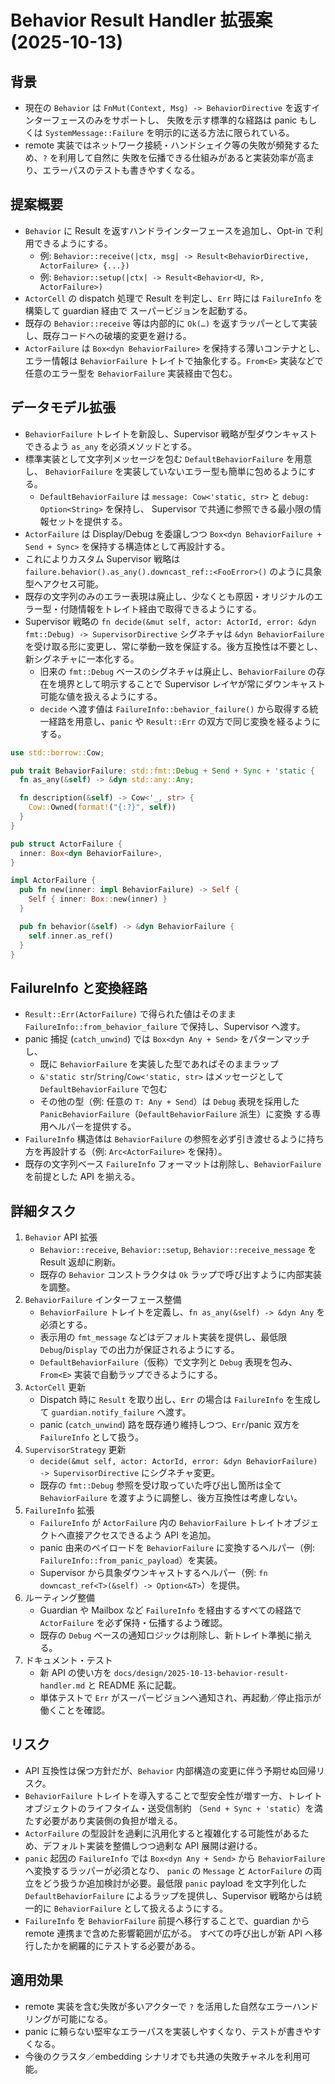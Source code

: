 # Behavior Result Handler 拡張案 (2025-10-13)

## 背景
- 現在の `Behavior` は `FnMut(Context, Msg) -> BehaviorDirective` を返すインターフェースのみをサポートし、
  失敗を示す標準的な経路は panic もしくは `SystemMessage::Failure` を明示的に送る方法に限られている。
- remote 実装ではネットワーク接続・ハンドシェイク等の失敗が頻発するため、`?` を利用して自然に
  失敗を伝播できる仕組みがあると実装効率が高まり、エラーパスのテストも書きやすくなる。

## 提案概要
- `Behavior` に Result を返すハンドラインターフェースを追加し、Opt-in で利用できるようにする。
  - 例: `Behavior::receive(|ctx, msg| -> Result<BehaviorDirective, ActorFailure> {...})`
  - 例: `Behavior::setup(|ctx| -> Result<Behavior<U, R>, ActorFailure>)`
- `ActorCell` の dispatch 処理で Result を判定し、`Err` 時には `FailureInfo` を構築して guardian 経由で
  スーパービジョンを起動する。
- 既存の `Behavior::receive` 等は内部的に `Ok(…)` を返すラッパーとして実装し、既存コードへの破壊的変更を避ける。
- `ActorFailure` は `Box<dyn BehaviorFailure>` を保持する薄いコンテナとし、エラー情報は `BehaviorFailure`
  トレイトで抽象化する。`From<E>` 実装などで任意のエラー型を `BehaviorFailure` 実装経由で包む。

## データモデル拡張
- `BehaviorFailure` トレイトを新設し、Supervisor 戦略が型ダウンキャストできるよう `as_any` を必須メソッドとする。
- 標準実装として文字列メッセージを包む `DefaultBehaviorFailure` を用意し、
  `BehaviorFailure` を実装していないエラー型も簡単に包めるようにする。
  - `DefaultBehaviorFailure` は `message: Cow<'static, str>` と `debug: Option<String>` を保持し、
    Supervisor で共通に参照できる最小限の情報セットを提供する。
- `ActorFailure` は Display/Debug を委譲しつつ `Box<dyn BehaviorFailure + Send + Sync>` を保持する構造体として再設計する。
- これによりカスタム Supervisor 戦略は `failure.behavior().as_any().downcast_ref::<FooError>()` のように具象型へアクセス可能。
- 既存の文字列のみのエラー表現は廃止し、少なくとも原因・オリジナルのエラー型・付随情報をトレイト経由で取得できるようにする。
- Supervisor 戦略の `fn decide(&mut self, actor: ActorId, error: &dyn fmt::Debug) -> SupervisorDirective` シグネチャは
  `&dyn BehaviorFailure` を受け取る形に変更し、常に挙動一致を保証する。後方互換性は不要とし、新シグネチャに一本化する。
  - 旧来の `fmt::Debug` ベースのシグネチャは廃止し、`BehaviorFailure` の存在を境界として明示することで
    Supervisor レイヤが常にダウンキャスト可能な値を扱えるようにする。
  - `decide` へ渡す値は `FailureInfo::behavior_failure()` から取得する統一経路を用意し、`panic` や `Result::Err`
    の双方で同じ変換を経るようにする。

```rust
use std::borrow::Cow;

pub trait BehaviorFailure: std::fmt::Debug + Send + Sync + 'static {
  fn as_any(&self) -> &dyn std::any::Any;

  fn description(&self) -> Cow<'_, str> {
    Cow::Owned(format!("{:?}", self))
  }
}

pub struct ActorFailure {
  inner: Box<dyn BehaviorFailure>,
}

impl ActorFailure {
  pub fn new(inner: impl BehaviorFailure) -> Self {
    Self { inner: Box::new(inner) }
  }

  pub fn behavior(&self) -> &dyn BehaviorFailure {
    self.inner.as_ref()
  }
}
```

## FailureInfo と変換経路
- `Result::Err(ActorFailure)` で得られた値はそのまま `FailureInfo::from_behavior_failure` で保持し、Supervisor へ渡す。
- panic 捕捉 (`catch_unwind`) では `Box<dyn Any + Send>` をパターンマッチし、
  - 既に `BehaviorFailure` を実装した型であればそのままラップ
  - `&'static str`/`String`/`Cow<'static, str>` はメッセージとして `DefaultBehaviorFailure` で包む
  - その他の型（例: 任意の `T: Any + Send`）は `Debug` 表現を採用した `PanicBehaviorFailure`（`DefaultBehaviorFailure` 派生）に変換
  する専用ヘルパーを提供する。
- `FailureInfo` 構造体は `BehaviorFailure` の参照を必ず引き渡せるように持ち方を再設計する（例: `Arc<ActorFailure>` を保持）。
- 既存の文字列ベース `FailureInfo` フォーマットは削除し、`BehaviorFailure` を前提とした API を揃える。

## 詳細タスク
1. `Behavior` API 拡張
   - `Behavior::receive`, `Behavior::setup`, `Behavior::receive_message` を Result 返却に刷新。
   - 既存の `Behavior` コンストラクタは `Ok` ラップで呼び出すように内部実装を調整。
2. `BehaviorFailure` インターフェース整備
   - `BehaviorFailure` トレイトを定義し、`fn as_any(&self) -> &dyn Any` を必須とする。
   - 表示用の `fmt_message` などはデフォルト実装を提供し、最低限 `Debug`/`Display` での出力が保証されるようにする。
   - `DefaultBehaviorFailure`（仮称）で文字列と `Debug` 表現を包み、`From<E>` 実装で自動ラップできるようにする。
3. `ActorCell` 更新
   - Dispatch 時に `Result` を取り出し、`Err` の場合は `FailureInfo` を生成して `guardian.notify_failure` へ渡す。
   - panic (`catch_unwind`) 路を既存通り維持しつつ、`Err`/panic 双方を `FailureInfo` として扱う。
4. `SupervisorStrategy` 更新
   - `decide(&mut self, actor: ActorId, error: &dyn BehaviorFailure) -> SupervisorDirective` にシグネチャ変更。
   - 既存の `fmt::Debug` 参照を受け取っていた呼び出し箇所は全て `BehaviorFailure` を渡すように調整し、後方互換性は考慮しない。
5. `FailureInfo` 拡張
   - `FailureInfo` が `ActorFailure` 内の `BehaviorFailure` トレイトオブジェクトへ直接アクセスできるよう API を追加。
   - panic 由来のペイロードを `BehaviorFailure` に変換するヘルパー（例: `FailureInfo::from_panic_payload`）を実装。
   - Supervisor から具象ダウンキャストするヘルパー（例: `fn downcast_ref<T>(&self) -> Option<&T>`）を提供。
6. ルーティング整備
   - Guardian や Mailbox など `FailureInfo` を経由するすべての経路で `ActorFailure` を必ず保持・伝播するよう確認。
   - 既存の `Debug` ベースの通知ロジックは削除し、新トレイト準拠に揃える。
7. ドキュメント・テスト
   - 新 API の使い方を `docs/design/2025-10-13-behavior-result-handler.md` と README 系に記載。
   - 単体テストで `Err` がスーパービジョンへ通知され、再起動／停止指示が働くことを確認。

## リスク
- API 互換性は保つ方針だが、`Behavior` 内部構造の変更に伴う予期せぬ回帰リスク。
- `BehaviorFailure` トレイトを導入することで型安全性が増す一方、トレイトオブジェクトのライフタイム・送受信制約
  （`Send + Sync + 'static`）を満たす必要があり実装側の負担が増える。
- `ActorFailure` の型設計を過剰に汎用化すると複雑化する可能性があるため、デフォルト実装を整備しつつ過剰な API 展開は避ける。
- `panic` 起因の `FailureInfo` では `Box<dyn Any + Send>` から `BehaviorFailure` へ変換するラッパーが必須となり、
  `panic` の `Message` と `ActorFailure` の両立をどう扱うか追加検討が必要。最低限 `panic` payload を文字列化した
  `DefaultBehaviorFailure` によるラップを提供し、Supervisor 戦略からは統一的に `BehaviorFailure` として扱えるようにする。
- `FailureInfo` を `BehaviorFailure` 前提へ移行することで、guardian から remote 連携まで含めた影響範囲が広がる。
  すべての呼び出しが新 API へ移行したかを網羅的にテストする必要がある。

## 適用効果
- remote 実装を含む失敗が多いアクターで `?` を活用した自然なエラーハンドリングが可能になる。
- panic に頼らない堅牢なエラーパスを実装しやすくなり、テストが書きやすくなる。
- 今後のクラスタ／embedding シナリオでも共通の失敗チャネルを利用可能。
